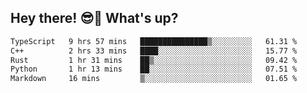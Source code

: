 ## Hey there! 😎👋 What's up?

<!--START_SECTION:waka-->

```txt
TypeScript   9 hrs 57 mins   ███████████████▒░░░░░░░░░   61.31 %
C++          2 hrs 33 mins   ████░░░░░░░░░░░░░░░░░░░░░   15.77 %
Rust         1 hr 31 mins    ██▒░░░░░░░░░░░░░░░░░░░░░░   09.42 %
Python       1 hr 13 mins    ██░░░░░░░░░░░░░░░░░░░░░░░   07.51 %
Markdown     16 mins         ▒░░░░░░░░░░░░░░░░░░░░░░░░   01.65 %
```

<!--END_SECTION:waka-->
